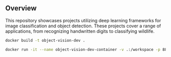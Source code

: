 ## Overview

This repository showcases projects utilizing deep learning frameworks for image classification and object detection.  These projects cover a range of applications, from recognizing handwritten digits to classifying wildlife.

```bash
docker build -t object-vision-dev .
```

```bash
docker run -it --name object-vision-dev-container -v .:/workspace -p 8888:8888 object-vision-dev
```